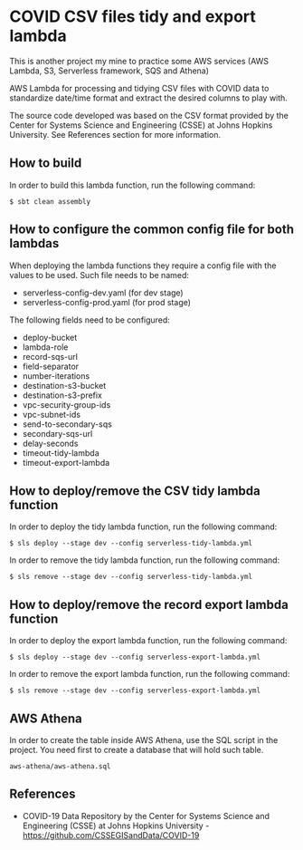 # COVID CSV files tidy and export lambda

This is another project my mine to practice some AWS services (AWS Lambda, S3, Serverless framework, SQS and Athena)

AWS Lambda for processing and tidying CSV files with COVID data to standardize date/time format and extract the desired 
columns to play with.

The source code developed was based on the CSV format provided by the Center for Systems Science and Engineering (CSSE) at Johns Hopkins University. See References section for more information.

## How to build

In order to build this lambda function, run the following command:

```
$ sbt clean assembly
```

## How to configure the common config file for both lambdas

When deploying the lambda functions they require a config file with the values to be used. Such file needs to be named:

- serverless-config-dev.yaml (for dev stage)
- serverless-config-prod.yaml (for prod stage)

The following fields need to be configured:

- deploy-bucket
- lambda-role
- record-sqs-url
- field-separator
- number-iterations
- destination-s3-bucket
- destination-s3-prefix
- vpc-security-group-ids
- vpc-subnet-ids
- send-to-secondary-sqs
- secondary-sqs-url
- delay-seconds
- timeout-tidy-lambda
- timeout-export-lambda

## How to deploy/remove the CSV tidy lambda function

In order to deploy the tidy lambda function, run the following command:

```
$ sls deploy --stage dev --config serverless-tidy-lambda.yml
```

In order to remove the tidy lambda function, run the following command:

```
$ sls remove --stage dev --config serverless-tidy-lambda.yml
```

## How to deploy/remove the record export lambda function

In order to deploy the export lambda function, run the following command:

```
$ sls deploy --stage dev --config serverless-export-lambda.yml
```

In order to remove the export lambda function, run the following command:

```
$ sls remove --stage dev --config serverless-export-lambda.yml
```

## AWS Athena

In order to create the table inside AWS Athena, use the SQL script in the project. You need first to create a database that will hold such table.

```
aws-athena/aws-athena.sql
```

## References

- COVID-19 Data Repository by the Center for Systems Science and Engineering (CSSE) at Johns Hopkins University - https://github.com/CSSEGISandData/COVID-19